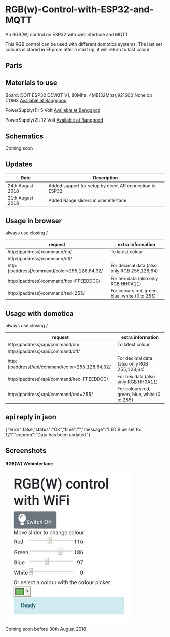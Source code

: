 # RGB(w)-Control-with-ESP32-and-MQTT
An RGB(W) control on ESP32 with webinterface and MQTT

This RGB control can be used with different domotica systems.
The last set colours is stored in EEprom after a start up, it will return to last colour

## Parts

## Materials to use

Board: DOIT ESP32 DEVKIT V1, 80Mhz, 4MB(32Mhz),921600 None op COM3 <a href="https://www.banggood.com/ESP32-Development-Board-WiFiBluetooth-Ultra-Low-Power-Consumption-Dual-Cores-ESP-32-ESP-32S-Board-p-1109512.html?p=VQ141018240205201801">Available at Banggood</a>

PowerSupply(1):  5 Volt <a href="https://www.banggood.com/3Pcs-DC-DC-4_5-40V-Step-Down-LED-Voltmeter-USB-Voltage-Converter-Buck-Module-5V2A-p-1178249.html?p=VQ141018240205201801">Available at Banggood</a>
 
PowerSupply(2): 12 Volt <a href="https://www.banggood.com/AC-100-240V-to-DC-12V-5A-60W-Power-Supply-Adapter-For-LED-Strip-Light-p-994870.html?p=VQ141018240205201801">Available at Banggood</a>

## Schematics

Coming soon

## Updates

|Date|Description|
|--|--|
|24th August 2018|Added support for setup by direct AP connection to ESP32|
|21th August 2018|Added Range sliders in user interface|

## Usage in browser
always use closing /

|request|extra information|
|--|--|
|http:{ipaddress}/command/on/|To latest colour|
|http:{ipaddress}/command/off/||
|http:{ipaddress}/command/color=255,128,64,32/|For decimal data (also only RGB 255,128,64)|
|http:{ipaddress}/command/hex=FFEEDDCC/|For hex data (also only RGB HH0A11)|
|http:{ipaddress}/command/red=255/|For colours red, green, blue, white  (0 to 255)|

## Usage with domotica
always use closing /

|request|extra information|
|--|--|
|http:{ipaddress}/api/command/on/|To latest colour|
|http:{ipaddress}/api/command/off/||
|http:{ipaddress}/api/command/color=255,128,64,32/|For decimal data (also only RGB 255,128,64)|
|http:{ipaddress}/api/command/hex=FFEEDDCC/|For hex data (also only RGB HH0A11)|
|http:{ipaddress}/api/command/red=255/|For colours red, green, blue, white  (0 to 255)|

## api reply in json
{"error":false,"status":"OK","time":"","message":"LED Blue set to: 121","eeprom":"Data has been updated"}



## Screenshots
#### RGB(W) Webinterface 
![Webserver](/rgbinterface.png?raw=true "RGB webinterface")

Coming soon before 30th August 2018
